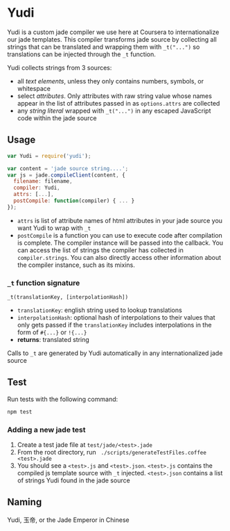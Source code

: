 # Yudi

Yudi is a custom jade compiler we use here at Coursera to internationalize our jade templates. This compiler transforms jade source by collecting all strings that can be translated and wrapping them with `_t("...")` so translations can be injected through the `_t` function.

Yudi collects strings from 3 sources:

* all *text elements*, unless they only contains numbers, symbols, or whitespace
* select *attributes*. Only attributes with raw string value whose names appear in the list of attributes passed in as `options.attrs` are collected
* any *string literal* wrapped with `_t("...")` in any escaped JavaScript code within the jade source

## Usage
```js
var Yudi = require('yudi');

var content = 'jade source string....';
var js = jade.compileClient(content, {
  filename: filename,
  compiler: Yudi,
  attrs: [...],
  postCompile: function(compiler) { ... }
});
```

*  `attrs` is list of attribute names of html attributes in your jade source you want Yudi to wrap with `_t`
*  `postCompile` is a function you can use to execute code after compilation is complete. The compiler instance will be passed into the callback. You can access the list of strings the compiler has collected in `compiler.strings`. You can also directly access other information about the compiler instance, such as its mixins.

### `_t` function signature
`_t(translationKey, [interpolationHash])`

* `translationKey`: english string used to lookup translations
* `interpolationHash`: optional hash of interpolations to their values that only gets passed if the `translationKey` includes interpolations in the form of `#{...}` or `!{...}`
* **returns**: translated string

Calls to `_t` are generated by Yudi automatically in any internationalized jade source

## Test
Run tests with the following command:
```bash
npm test
```

### Adding a new jade test

1. Create a test jade file at `test/jade/<test>.jade`
2. From the root directory, run ` ./scripts/generateTestFiles.coffee <test>.jade`
3. You should see a `<test>.js` and `<test>.json`. `<test>.js` contains the compiled js template source with `_t` injected. `<test>.json` contains a list of strings Yudi found in the jade source

## Naming
Yudi, 玉帝, or the Jade Emperor in Chinese
